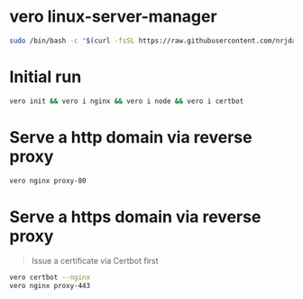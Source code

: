 # vero linux-server-manager
```bash
sudo /bin/bash -c "$(curl -fsSL https://raw.githubusercontent.com/nrjdalal/linux-server-manager/master/install.sh)"
```

# Initial run

```bash
vero init && vero i nginx && vero i node && vero i certbot
```

# Serve a http domain via reverse proxy

```bash
vero nginx proxy-80
```

# Serve a https domain via reverse proxy

> Issue a certificate via Certbot first

```bash
vero certbot --nginx
vero nginx proxy-443
```
